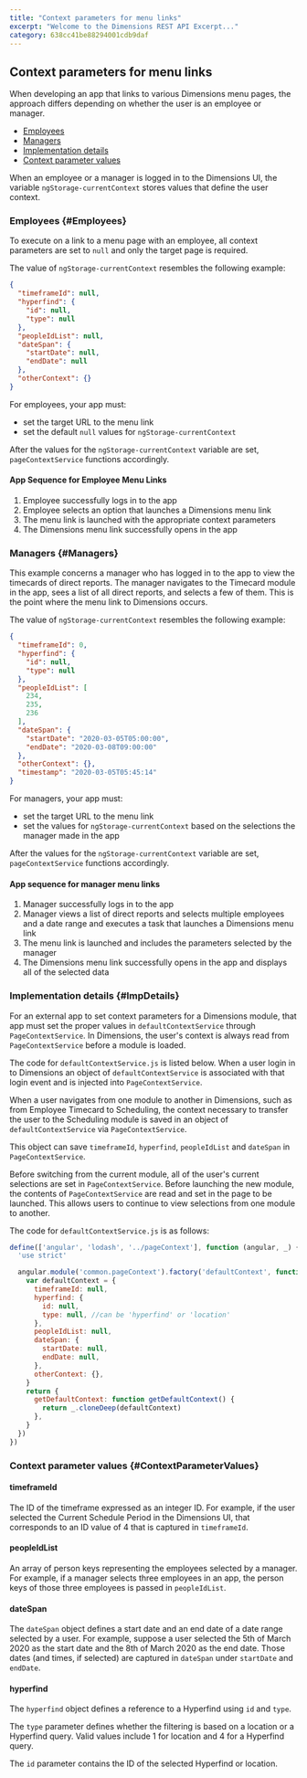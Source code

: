 ```yaml
---
title: "Context parameters for menu links"
excerpt: "Welcome to the Dimensions REST API Excerpt..."
category: 638cc41be88294001cdb9daf
---
```


## Context parameters for menu links

When developing an app that links to various Dimensions menu pages, the approach differs depending on whether the user is an employee or manager.

* [Employees](#Employees)
* [Managers](#Managers)
* [Implementation details](#ImpDetails)
* [Context parameter values](#ContextParameterValues)

When an employee or a manager is logged in to the Dimensions UI, the variable `ngStorage-currentContext` stores values that define the user context.

### Employees {#Employees}

To execute on a link to a menu page with an employee, all context parameters are set to `null` and only the target page is required. 

The value of `ngStorage-currentContext` resembles the following example:

``` json
{
  "timeframeId": null,
  "hyperfind": {
    "id": null,
    "type": null
  },
  "peopleIdList": null,
  "dateSpan": {
    "startDate": null,
    "endDate": null
  },
  "otherContext": {}
}
```

For employees, your app must:

* set the target URL to the menu link
* set the default `null` values for `ngStorage-currentContext`

After the values for the `ngStorage-currentContext` variable are set, `pageContextService` functions accordingly.

#### App Sequence for Employee Menu Links

1. Employee successfully logs in to the app
2. Employee selects an option that launches a Dimensions menu link
3. The menu link is launched with the appropriate context parameters
4. The Dimensions menu link successfully opens in the app

### Managers {#Managers}

This example concerns a manager who has logged in to the app to view the timecards of direct reports. The manager navigates to the Timecard module in the app, sees a list of all direct reports, and selects a few of them. This is the point where the menu link to Dimensions occurs.

The value of `ngStorage-currentContext` resembles the following example:

``` json
{
  "timeframeId": 0,
  "hyperfind": {
    "id": null,
    "type": null
  },
  "peopleIdList": [
    234,
    235,
    236
  ],
  "dateSpan": {
    "startDate": "2020-03-05T05:00:00",
    "endDate": "2020-03-08T09:00:00"
  },
  "otherContext": {},
  "timestamp": "2020-03-05T05:45:14"
}
```

For managers, your app must:

* set the target URL to the menu link
* set the values for `ngStorage-currentContext` based on the selections the manager made in the app

After the values for the `ngStorage-currentContext` variable are set, `pageContextService` functions accordingly.

#### App sequence for manager menu links

1. Manager successfully logs in to the app
2. Manager views a list of direct reports and selects multiple employees and a date range and executes a task that launches a Dimensions menu link
3. The menu link is launched and includes the parameters selected by the manager
4. The Dimensions menu link successfully opens in the app and displays all of the selected data

### Implementation details {#ImpDetails}

For an external app to set context parameters for a Dimensions module, that app must set the proper values in `defaultContextService` through `PageContextService`. In Dimensions, the user's context is always read from `PageContextService` before a module is loaded.

The code for `defaultContextService.js` is listed below. When a user login in to Dimensions an object of `defaultContextService` is associated with that login event and is injected into `PageContextService`. 

When a user navigates from one module to another in Dimensions, such as from Employee Timecard to Scheduling, the context necessary to transfer the user to the Scheduling module is saved in an object of `defaultContextService` via `PageContextService`.

This object can save `timeframeId`, `hyperfind`, `peopleIdList` and `dateSpan` in `PageContextService`.

Before switching from the current module, all of the user's current selections are set in `PageContextService`. Before launching the new module, the contents of `PageContextService` are read and set in the page to be launched. This allows users to continue to view selections from one module to another.

The code for `defaultContextService.js` is as follows:

``` js
define(['angular', 'lodash', '../pageContext'], function (angular, _) {
  'use strict'

  angular.module('common.pageContext').factory('defaultContext', function () {
    var defaultContext = {
      timeframeId: null,
      hyperfind: {
        id: null,
        type: null, //can be 'hyperfind' or 'location'
      },
      peopleIdList: null,
      dateSpan: {
        startDate: null,
        endDate: null,
      },
      otherContext: {},
    }
    return {
      getDefaultContext: function getDefaultContext() {
        return _.cloneDeep(defaultContext)
      },
    }
  })
})
```

### Context parameter values {#ContextParameterValues}

#### timeframeId

The ID of the timeframe expressed as an integer ID. For example, if the user selected the Current Schedule Period in the Dimensions UI, that corresponds to an ID value of 4 that is captured in `timeframeId`.

#### peopleIdList

An array of person keys representing the employees selected by a manager. For example, if a manager selects three employees in an app, the person keys of those three employees is passed in `peopleIdList`.

#### dateSpan

The `dateSpan` object defines a start date and an end date of a date range selected by a user. For example, suppose a user selected the 5th of March 2020 as the start date and the 8th of March 2020 as the end date. Those dates (and times, if selected) are captured in `dateSpan` under `startDate` and `endDate`.

#### hyperfind

The `hyperfind` object defines a reference to a Hyperfind using `id` and `type`. 

The `type` parameter defines whether the filtering is based on a location or a Hyperfind query. Valid values include 1 for location and 4 for a Hyperfind query.

The `id` parameter contains the ID of the selected Hyperfind or location.